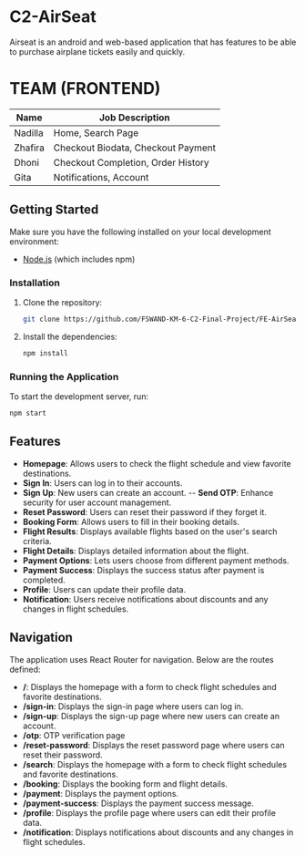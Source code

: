 # C2-AirSeat

Airseat is an android and web-based application that has features to be able to purchase airplane tickets easily and quickly.

# TEAM (FRONTEND)

| Name    | Job Description                    |
| ------- | ---------------------------------- |
| Nadilla | Home, Search Page                  |
| Zhafira | Checkout Biodata, Checkout Payment |
| Dhoni   | Checkout Completion, Order History |
| Gita    | Notifications, Account             |

## Getting Started

Make sure you have the following installed on your local development environment:

- [Node.js](https://nodejs.org/) (which includes npm)

### Installation

1. Clone the repository:

   ```bash
   git clone https://github.com/FSWAND-KM-6-C2-Final-Project/FE-AirSeat.git
   ```

2. Install the dependencies:

   ```bash
   npm install
   ```

### Running the Application

To start the development server, run:

```bash
npm start
```

## Features

- **Homepage**: Allows users to check the flight schedule and view favorite destinations.
- **Sign In**: Users can log in to their accounts.
- **Sign Up**: New users can create an account.
  -- **Send OTP**: Enhance security for user account management.
- **Reset Password**: Users can reset their password if they forget it.
- **Booking Form**: Allows users to fill in their booking details.
- **Flight Results**: Displays available flights based on the user's search criteria.
- **Flight Details**: Displays detailed information about the flight.
- **Payment Options**: Lets users choose from different payment methods.
- **Payment Success**: Displays the success status after payment is completed.
- **Profile**: Users can update their profile data.
- **Notification**: Users receive notifications about discounts and any changes in flight schedules.

## Navigation

The application uses React Router for navigation. Below are the routes defined:

- **/**: Displays the homepage with a form to check flight schedules and favorite destinations.
- **/sign-in**: Displays the sign-in page where users can log in.
- **/sign-up**: Displays the sign-up page where new users can create an account.
- **/otp**: OTP verification page
- **/reset-password**: Displays the reset password page where users can reset their password.
- **/search**: Displays the homepage with a form to check flight schedules and favorite destinations.
- **/booking**: Displays the booking form and flight details.
- **/payment**: Displays the payment options.
- **/payment-success**: Displays the payment success message.
- **/profile**: Displays the profile page where users can edit their profile data.
- **/notification**: Displays notifications about discounts and any changes in flight schedules.
